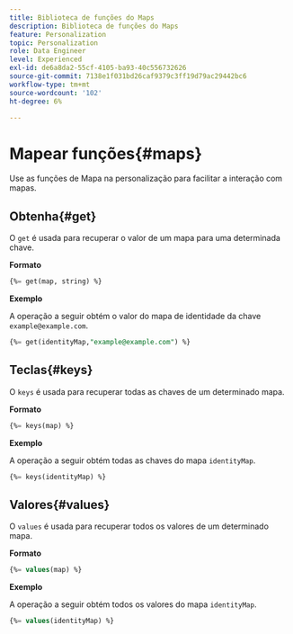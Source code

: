 ```yaml
---
title: Biblioteca de funções do Maps
description: Biblioteca de funções do Maps
feature: Personalization
topic: Personalization
role: Data Engineer
level: Experienced
exl-id: de6a8da2-55cf-4105-ba93-40c556732626
source-git-commit: 7138e1f031bd26caf9379c3ff19d79ac29442bc6
workflow-type: tm+mt
source-wordcount: '102'
ht-degree: 6%

---
```


# Mapear funções{#maps}

Use as funções de Mapa na personalização para facilitar a interação com mapas.

## Obtenha{#get}

O `get` é usada para recuperar o valor de um mapa para uma determinada chave.

**Formato**

```sql
{%= get(map, string) %}
```

**Exemplo**

A operação a seguir obtém o valor do mapa de identidade da chave `example@example.com`.

```sql
{%= get(identityMap,"example@example.com") %}
```

## Teclas{#keys}

O `keys` é usada para recuperar todas as chaves de um determinado mapa.

**Formato**

```sql
{%= keys(map) %}
```

**Exemplo**

A operação a seguir obtém todas as chaves do mapa `identityMap`.

```sql
{%= keys(identityMap) %}
```

## Valores{#values}

O `values` é usada para recuperar todos os valores de um determinado mapa.

**Formato**

```sql
{%= values(map) %}
```

**Exemplo**

A operação a seguir obtém todos os valores do mapa `identityMap`.

```sql
{%= values(identityMap) %}
```

